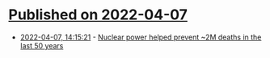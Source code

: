 # [Published on 2022-04-07](index.md)

* [2022-04-07, 14:15:21](https://news.ycombinator.com/item?id=30944707) - [Nuclear power helped prevent ~2M deaths in the last 50 years](https://twitter.com/rafaelmgrossi/status/1512061341212704771)
